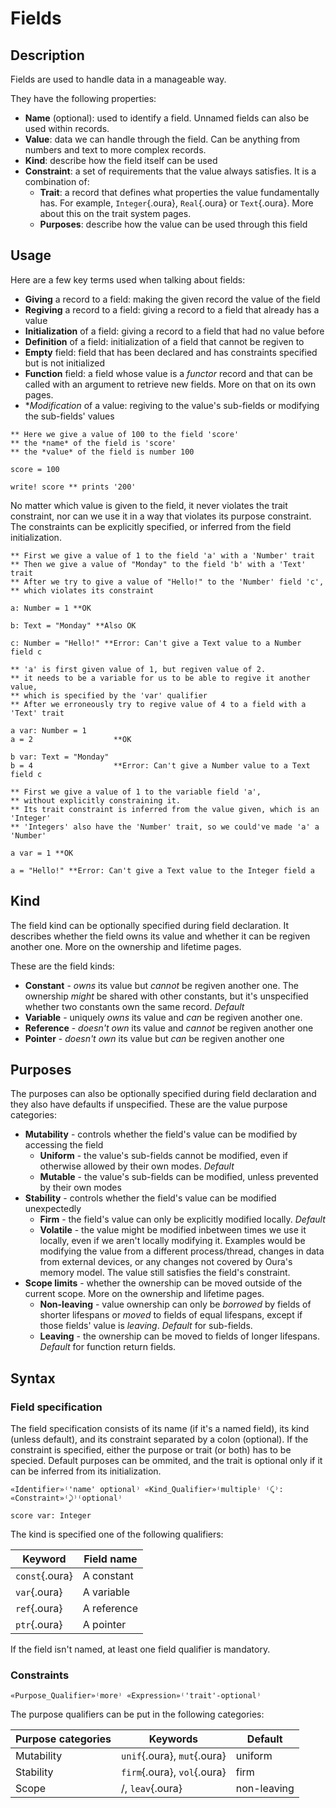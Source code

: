 

# Fields

## Description

Fields are used to handle data in a manageable way.

They have the following properties:

- **Name** (optional): used to identify a field. Unnamed fields can also be used within records.
- **Value**: data we can handle through the field. Can be anything from numbers and text to more complex records.
- **Kind**: describe how the field itself can be used
- **Constraint**: a set of requirements that the value always satisfies. It is a combination of:
    - **Trait**: a record that defines what properties the value fundamentally has.
        For example, `Integer`{.oura}, `Real`{.oura} or `Text`{.oura}.
        More about this on the trait system pages.
    - **Purposes**: describe how the value can be used through this field 

## Usage

Here are a few key terms used when talking about fields:

- **Giving** a record to a field: making the given record the value of the field
- **Regiving** a record to a field: giving a record to a field that already has a value
- **Initialization** of a field: giving a record to a field that had no value before
- **Definition** of a field: initialization of a field that cannot be regiven to
- **Empty** field: field that has been declared and has constraints specified but is not initialized
- **Function** field: a field whose value is a *functor* record
    and that can be called with an argument to retrieve new fields.
    More on that on its own pages.
- **Modification* of a value: regiving to the value's sub-fields or modifying the sub-fields' values

```{.oura caption="A simple named field"}
** Here we give a value of 100 to the field 'score'
** the *name* of the field is 'score'
** the *value* of the field is number 100

score = 100

write! score ** prints '200'

```

No matter which value is given to the field, it never violates the trait constraint, 
nor can we use it in a way that violates its purpose constraint.
The constraints can be explicitly specified, or inferred from the field initialization.

```{.oura caption="Constraint violation"}
** First we give a value of 1 to the field 'a' with a 'Number' trait
** Then we give a value of "Monday" to the field 'b' with a 'Text' trait
** After we try to give a value of "Hello!" to the 'Number' field 'c',
** which violates its constraint

a: Number = 1 **OK

b: Text = "Monday" **Also OK

c: Number = "Hello!" **Error: Can't give a Text value to a Number field c
```

```{.oura caption="Regiving and constraints"}
** 'a' is first given value of 1, but regiven value of 2.
** it needs to be a variable for us to be able to regive it another value,
** which is specified by the 'var' qualifier
** After we erroneously try to regive value of 4 to a field with a 'Text' trait

a var: Number = 1
a = 2                  **OK

b var: Text = "Monday"
b = 4                  **Error: Can't give a Number value to a Text field c
```

```{.oura caption="Inferrence and violation"}
** First we give a value of 1 to the variable field 'a', 
** without explicitly constraining it.
** Its trait constraint is inferred from the value given, which is an 'Integer'
** 'Integers' also have the 'Number' trait, so we could've made 'a' a 'Number'

a var = 1 **OK

a = "Hello!" **Error: Can't give a Text value to the Integer field a
```

## Kind

The field kind can be optionally specified during field declaration.
It describes whether the field owns its value and whether it can be regiven another one. More on the ownership and lifetime pages.

These are the field kinds:

- **Constant** - *owns* its value but *cannot* be regiven another one.
    The ownership *might* be shared with other constants, but it's unspecified whether two constants own the same record. *Default*
- **Variable** - uniquely *owns* its value and *can* be regiven another one.
- **Reference** - *doesn't own* its value and *cannot* be regiven another one
- **Pointer** - *doesn't own* its value but *can* be regiven another one

## Purposes

The purposes can also be optionally specified during field declaration and they also have defaults if unspecified. 
These are the value purpose categories:

- **Mutability** - controls whether the field's value can be modified by accessing the field
    - **Uniform** - the value's sub-fields cannot be modified, even if otherwise allowed by their own modes. *Default*
    - **Mutable** - the value's sub-fields can be modified, unless prevented by their own modes
- **Stability** - controls whether the field's value can be modified unexpectedly
    - **Firm** - the field's value can only be explicitly modified locally. *Default*
    - **Volatile** - the value might be modified inbetween times we use it locally, even if we aren't locally modifying it.
        Examples would be modifying the value from a different process/thread,
        changes in data from external devices, or any changes not covered by Oura's memory model.
        The value still satisfies the field's constraint.
- **Scope limits** - whether the ownership can be moved outside of the current scope. More on the ownership and lifetime pages.
    - **Non-leaving** - value ownership can only be *borrowed* by fields of shorter lifespans 
        or *moved* to fields of equal lifespans,
        except if those fields' value is *leaving*.
        *Default* for sub-fields.
    - **Leaving** - the ownership can be moved to fields of longer lifespans.
        *Default* for function return fields.

## Syntax

### Field specification

The field specification consists of its name (if it's a named field), its kind (unless default),
and its constraint separated by a colon (optional).
If the constraint is specified, either the purpose or trait (or both) has to be specied.
Default purposes can be ommited, and the trait is optional only if it can be inferred from its initialization.

```{.ouraspec caption="Syntax" }
«Identifier»⁽'name' optional⁾ «Kind_Qualifier»⁽multiple⁾ ⁽⤹⁾: «Constraint»⁽⤸⁾⁽optional⁾
```

```{.ouraspec caption="Example" }
score var: Integer
```

The kind is specified one of the following qualifiers:

| Keyword        | Field name  |
| -------------- | ----------- |
| `const`{.oura} | A constant  |
| `var`{.oura}   | A variable  |
| `ref`{.oura}   | A reference |
| `ptr`{.oura}   | A pointer   |

If the field isn't named, at least one field qualifier is mandatory.

### Constraints

```{.ouraspec caption="Syntax" }
«Purpose_Qualifier»⁽more⁾ «Expression»⁽'trait'-optional⁾
```

The purpose qualifiers can be put in the following categories:

| Purpose categories | Keywords                    | Default     |
| ------------------ | --------------------------- | -------     |
| Mutability         | `unif`{.oura}, `mut`{.oura} | uniform     |
| Stability          | `firm`{.oura}, `vol`{.oura} | firm        |
| Scope              | /, `leav`{.oura}            | non-leaving |